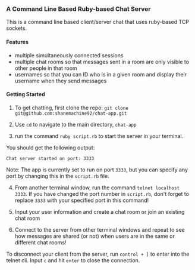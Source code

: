 ### A Command Line Based Ruby-based Chat Server

This is a command line based client/server chat that uses ruby-based TCP sockets. 

#### Features

* multiple simultaneously connected sessions
* multiple chat rooms so that messages sent in a room are only visible to other people in that room
* usernames so that you can ID who is in a given room and display their username when they send messages

#### Getting Started

1. To get chatting, first clone the repo: `git clone git@github.com:shanemachine92/chat-app.git`

2. Use `cd` to navigate to the main directory, `chat-app`

3. run the command `ruby script.rb` to start the server in your terminal.

You should get the following output: 

`Chat server started on port: 3333`

Note: The app is currently set to run on port `3333`, but you can specify any port by changing this in the `script.rb` file.


4. From another terminal window, run the command `telnet localhost 3333`. If you have changed the port number in `script.rb`, don't forget to replace `3333` with your specified port in this command!

5. Input your user information and create a chat room or join an existing chat room

6. Connect to the server from other terminal windows  and repeat to see how messages are shared (or not) when users are in the same or different chat rooms!

To disconnect your client from the server, run `control + ]` to enter into the telnet cli. Input `c` and hit `enter` to close the connection.




